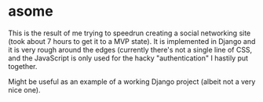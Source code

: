 # asome

This is the result of me trying to speedrun creating a social networking site (took about 7 hours to get it to a MVP state). It is implemented in Django and it is very rough around the edges (currently there's not a single line of CSS, and the JavaScript is only used for the hacky "authentication" I hastily put together.

Might be useful as an example of a working Django project (albeit not a very nice one).
